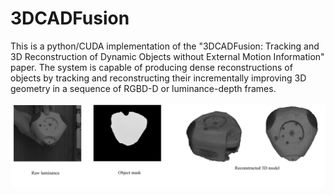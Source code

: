 # 3DCADFusion
This is a python/CUDA implementation of the "3DCADFusion: Tracking and 3D Reconstruction of Dynamic Objects without External Motion Information" paper. The system is capable of producing dense reconstructions of objects by tracking and reconstructing their incrementally improving 3D geometry in a sequence of RGBD-D or luminance-depth frames.
<br/> <br/> 
![Demo Image](https://github.com/4ri4Slr/3DCADFusion/blob/58a3b2ce1ea968e7cf88947ed6a5ea55d824ce2a/demo-im.png) 
